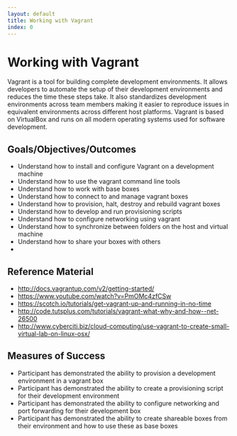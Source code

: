 ```yaml
---
layout: default
title: Working with Vagrant 
index: 0
---
```


Working with Vagrant
====================

Vagrant is a tool for building complete development environments. It allows developers to automate the setup of their development environments and reduces the time these steps take. It also standardizes development environments across team members making it easier to reproduce issues in equivalent environments across different host platforms. Vagrant is based on VirtualBox and runs on all modern operating systems used for software development.

Goals/Objectives/Outcomes
-------------------------

* Understand how to install and configure Vagrant on a development machine
* Understand how to use the vagrant command line tools
* Understand how to work with base boxes
* Understand how to connect to and manage vagrant boxes
* Understand how to provision, halt, destroy and rebuild vagrant boxes
* Understand how to develop and run provisioning scripts
* Understand how to configure networking using vagrant
* Understand how to synchronize between folders on the host and virtual machine
* Understand how to share your boxes with others
* 

Reference Material
------------------

* http://docs.vagrantup.com/v2/getting-started/
* https://www.youtube.com/watch?v=PmOMc4zfCSw
* https://scotch.io/tutorials/get-vagrant-up-and-running-in-no-time
* http://code.tutsplus.com/tutorials/vagrant-what-why-and-how--net-26500
* http://www.cyberciti.biz/cloud-computing/use-vagrant-to-create-small-virtual-lab-on-linux-osx/

Measures of Success
-------------------

* Participant has demonstrated the ability to provision a development environment in a vagrant box
* Participant has demonstrated the ability to create a provisioning script for their development environment
* Participant has demonstrated the ability to configure networking and port forwarding for their development box
* Participant has demonstrated the ability to create shareable boxes from their environment and how to use these as base boxes

